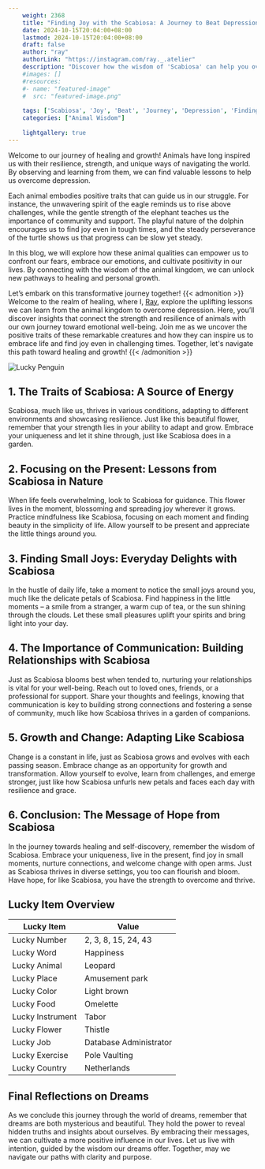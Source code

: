 ```yaml
---
    weight: 2368
    title: "Finding Joy with the Scabiosa: A Journey to Beat Depression"  # Assuming 'title' column exists
    date: 2024-10-15T20:04:00+08:00
    lastmod: 2024-10-15T20:04:00+08:00
    draft: false
    author: "ray"
    authorLink: "https://instagram.com/ray._.atelier"
    description: "Discover how the wisdom of 'Scabiosa' can help you overcome depression and find joy in your life journey."
    #images: []
    #resources:
    #- name: "featured-image"
    #  src: "featured-image.png"
    
    tags: ['Scabiosa', 'Joy', 'Beat', 'Journey', 'Depression', 'Finding']
    categories: ["Animal Wisdom"]
    
    lightgallery: true
---
```

    
Welcome to our journey of healing and growth! Animals have long inspired us with their resilience, strength, and unique ways of navigating the world. By observing and learning from them, we can find valuable lessons to help us overcome depression.

Each animal embodies positive traits that can guide us in our struggle. For instance, the unwavering spirit of the eagle reminds us to rise above challenges, while the gentle strength of the elephant teaches us the importance of community and support. The playful nature of the dolphin encourages us to find joy even in tough times, and the steady perseverance of the turtle shows us that progress can be slow yet steady.

In this blog, we will explore how these animal qualities can empower us to confront our fears, embrace our emotions, and cultivate positivity in our lives. By connecting with the wisdom of the animal kingdom, we can unlock new pathways to healing and personal growth.

Let’s embark on this transformative journey together!
{{< admonition >}}
Welcome to the realm of healing, where I, [Ray](https://instagram.com/ray._.atelier), explore the uplifting lessons we can learn from the animal kingdom to overcome depression. Here, you’ll discover insights that connect the strength and resilience of animals with our own journey toward emotional well-being. Join me as we uncover the positive traits of these remarkable creatures and how they can inspire us to embrace life and find joy even in challenging times. Together, let's navigate this path toward healing and growth!
{{< /admonition >}}

![Lucky Penguin](https://cdn.pixabay.com/photo/2024/09/07/02/34/penguins-9028827_1280.jpg "Lucky Penguin")

## 1. The Traits of Scabiosa: A Source of Energy
Scabiosa, much like us, thrives in various conditions, adapting to different environments and showcasing resilience. Just like this beautiful flower, remember that your strength lies in your ability to adapt and grow. Embrace your uniqueness and let it shine through, just like Scabiosa does in a garden.

## 2. Focusing on the Present: Lessons from Scabiosa in Nature
When life feels overwhelming, look to Scabiosa for guidance. This flower lives in the moment, blossoming and spreading joy wherever it grows. Practice mindfulness like Scabiosa, focusing on each moment and finding beauty in the simplicity of life. Allow yourself to be present and appreciate the little things around you.

## 3. Finding Small Joys: Everyday Delights with Scabiosa
In the hustle of daily life, take a moment to notice the small joys around you, much like the delicate petals of Scabiosa. Find happiness in the little moments – a smile from a stranger, a warm cup of tea, or the sun shining through the clouds. Let these small pleasures uplift your spirits and bring light into your day.

## 4. The Importance of Communication: Building Relationships with Scabiosa
Just as Scabiosa blooms best when tended to, nurturing your relationships is vital for your well-being. Reach out to loved ones, friends, or a professional for support. Share your thoughts and feelings, knowing that communication is key to building strong connections and fostering a sense of community, much like how Scabiosa thrives in a garden of companions.

## 5. Growth and Change: Adapting Like Scabiosa
Change is a constant in life, just as Scabiosa grows and evolves with each passing season. Embrace change as an opportunity for growth and transformation. Allow yourself to evolve, learn from challenges, and emerge stronger, just like how Scabiosa unfurls new petals and faces each day with resilience and grace.

## 6. Conclusion: The Message of Hope from Scabiosa
In the journey towards healing and self-discovery, remember the wisdom of Scabiosa. Embrace your uniqueness, live in the present, find joy in small moments, nurture connections, and welcome change with open arms. Just as Scabiosa thrives in diverse settings, you too can flourish and bloom. Have hope, for like Scabiosa, you have the strength to overcome and thrive.


## Lucky Item Overview
| Lucky Item          | Value              |
|---------------|--------------------|
| Lucky Number        | 2, 3, 8, 15, 24, 43  |
| Lucky Word          | Happiness |
| Lucky Animal        | Leopard |
| Lucky Place         | Amusement park     |
| Lucky Color         | Light brown     |
| Lucky Food          | Omelette      |
| Lucky Instrument    | Tabor |
| Lucky Flower        | Thistle    |
| Lucky Job           | Database Administrator       |
| Lucky Exercise      | Pole Vaulting  |
| Lucky Country       | Netherlands    |


##  Final Reflections on Dreams

As we conclude this journey through the world of dreams, remember that dreams are both mysterious and beautiful. They hold the power to reveal hidden truths and insights about ourselves. By embracing their messages, we can cultivate a more positive influence in our lives. Let us live with intention, guided by the wisdom our dreams offer. Together, may we navigate our paths with clarity and purpose.
